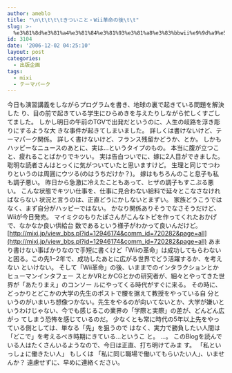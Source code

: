 ```yaml
---
author: ameblo
title: "\n\t\t\t\tきついこと・Wii革命の後\t\t"
slug: >-
  %e3%81%8d%e3%81%a4%e3%81%84%e3%81%93%e3%81%a8%e3%83%bbwii%e9%9d%a9%e5%91%bd%e3%81%ae%e5%be%8c
id: 3104
date: '2006-12-02 04:25:10'
layout: post
categories:
  - 出版企画
tags:
  - mixi
  - テーマパーク
---
```


今日も演習講義をしながらプログラムを書き、地球の裏で起きている問題を解決した り、目の前で起きている学生にひらめきを与えたりしながら忙しくすごしてました。 しかし明日の午前のTGVで出発だというのに、人生の岐路を浮き彫りにするような大 きな事件が起きてしまいました。 詳しくは書けないけど、テーマパーク関係。 詳しく書けないけど、フランス残留かどうか、とか。 しかもハッピーなニュースのあとに、実は…というタイプのもの。 本当に腹が立つこと、疲れることばかりでキツい。 実は告白ついでに、嫁に2人目ができました。 聡明な読者さんはとっくに気がついていたと思いますけど。 生理と同じでつわりというのは周囲にウツる(のはうちだけか？)。 嫁はもちろんのこと息子も私も調子悪い。 昨日から急激に冷えたこともあって、ヒザの調子もすこぶる悪い。 こんな状態でキツい仕事を、仕事に見合わない給料で延々とこなさなければならない 状況と言うのは、正直どうにかしないとまずい。 家族どうこうではなく、まず自分がハッピーではない。 かなり関係ありそうでなさそうだけど、Wiiが今日発売。 マイミクのもりたぽさんがこんなトピを作ってくれたおかげで、なかなか良い供給台 数であるという様子がわかって良いんだけど。 [http://mixi.jp/view_bbs.pl?id=12946174&comm_id=720282&page=all](http://mixi.jp/view_bbs.pl?id=12946174&comm_id=720282&page=all) あまり書けない事ばかりなので手短に書くけど「Wiiの革命」は成功してもらわない と困る。この先1−2年で、成功したあとに広がる世界でどう活躍するか、を考えない といけない。 そして「Wii革命」の後、いままでのインタラクションとかヒューマンインタフェー スとかVRとかCGとかの研究者が、細々とやってきた世界が「あたりまえ」のコンソー ルにやってくる時代がすぐに来る。 その時に、どっかりとどこかの大学の先生のポストで腰を据えて教授をやっている自 分というのがいまいち想像つかない。先生をやるのが向いてないとか、大学が嫌いと いうわけじゃない、今でも感じるこの業界の「学際と実際」の差が、どんどん広がっ てしまう恐怖を感じているのだ。 少なくとも常に時代の5年以上先をやっている側としては、単なる「先」を狙うので はなく、実力で勝負したい人間は「どこで」を考えるべき時期にきている…というこ と。 …。 このBlogを読んでいる人はたくさんいるようなので、今日は正直、打ち明けてみま す。 「私といっしょに働きたい人」 もしくは 「私に同じ職場で働いてもらいたい人」、いませんか？ 遠慮せずに、早めに連絡ください。